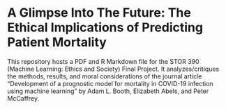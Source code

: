 # A Glimpse Into The Future: The Ethical Implications of Predicting Patient Mortality

This repository hosts a PDF and R Markdown file for the STOR 390 (Machine Learning: Ethics and Society) Final Project. It analyzes/critiques the methods, results, and moral considerations of the journal article “Development of a prognostic model for mortality in COVID-19 infection using machine learning” by Adam L. Booth, Elizabeth Abels, and Peter McCaffrey.
